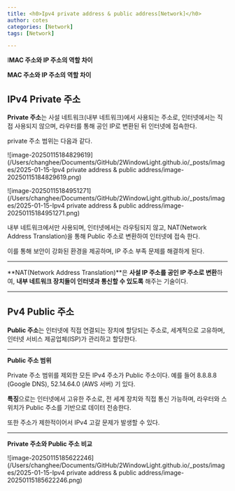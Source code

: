 ```yaml
---
title: <h0>Ipv4 private address & public address[Network]</h0>
author: cotes   
categories: [Network]
tags: [Network]

---
```

 
I**MAC 주소와 IP 주소의 역할 차이**

**MAC 주소와 IP 주소의 역할 차이**

## **IPv4 Private 주소**

**Private 주소**는 사설 네트워크(내부 네트워크)에서 사용되는 주소로, 인터넷에서는 직접 사용되지 않으며, 라우터를 통해 공인 IP로 변환된 뒤 인터넷에 접속한다.

private 주소 범위는 다음과 같다.

![image-20250115184829619](/Users/changhee/Documents/GitHub/2WindowLight.github.io/_posts/images/2025-01-15-Ipv4 private address & public address/image-20250115184829619.png)

![image-20250115184951271](/Users/changhee/Documents/GitHub/2WindowLight.github.io/_posts/images/2025-01-15-Ipv4 private address & public address/image-20250115184951271.png)

내부 네트워크에서만 사용되며, 인터넷에서는 라우팅되지 않고, NAT(Network Address Translation)을 통해 Public 주소로 변환하여 인터넷에 접속 한다.

이를 통해 보안이 강화된 환경을 제공하며, IP 주소 부족 문제를 해결하게 된다.

------

**NAT(Network Address Translation)**은 **사설 IP 주소를 공인 IP 주소로 변환**하여, **내부 네트워크 장치들이 인터넷과 통신할 수 있도록** 해주는 기술이다.

------

## **Pv4 Public 주소**



**Public 주소**는 인터넷에 직접 연결되는 장치에 할당되는 주소로, 세계적으로 고유하며, 인터넷 서비스 제공업체(ISP)가 관리하고 할당한다.

------
  
**Public 주소 범위**

Private 주소 범위를 제외한 모든 IPv4 주소가 Public 주소이다. 예를 들어 8.8.8.8 (Google DNS), 52.14.64.0 (AWS 서버) 기 있다.

**특징**으로는 인터넷에서 고유한 주소로, 전 세계 장치와 직접 통신 가능하며, 라우터와 스위치가 Public 주소를 기반으로 데이터 전송한다.

또한 주소가 제한적이어서 IPv4 고갈 문제가 발생할 수 있다.

------

**Private 주소와 Public 주소 비교**

![image-20250115185622246](/Users/changhee/Documents/GitHub/2WindowLight.github.io/_posts/images/2025-01-15-Ipv4 private address & public address/image-20250115185622246.png)
